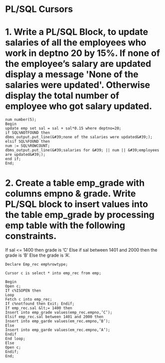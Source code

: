 # PL/SQL Cursors

# 1. Write a PL/SQL Block, to update salaries of all the employees who work in deptno 20 by 15%. If none of the employee’s salary are updated display a message &#39;None of the salaries were updated&#39;. Otherwise display the total number of employee who got salary updated.
```Declare
num number(5);
Begin
update emp set sal = sal + sal*0.15 where deptno=20;
if SQL%NOTFOUND then
dbms_output.put_line(&#39;none of the salaries were updated&#39;);
elsif SQL%FOUND then
num := SQL%ROWCOUNT;
dbms_output.put_line(&#39;salaries for &#39; || num || &#39;employees are updated&#39;);
end if;
End;
```

# 2. Create a table emp_grade with columns empno &amp; grade. Write PL/SQL block to insert values into the table emp_grade by processing emp table with the following constraints.
If sal &lt;= 1400 then grade is ’C’
Else if sal between 1401 and 2000 then the grade is ‘B’ Else the grade is ‘A’.

```create table emp_grade(empno number, grade char(1));
Declare Emp_rec emp%rowtype;

Cursor c is select * into emp_rec from emp;

Begin
Open c;
If c%ISOPEN then
Loop
Fetch c into emp_rec;
If c%notfound then Exit; Endif;
If emp_rec.sal &lt;= 1400 then
Insert into emp_grade values(emp_rec.empno,’C’);
Elsif emp_rec.sal between 1401 and 2000 then
Insert into emp_garde values(em_rec.empno,’B’);
Else
Insert into emp_garde values(em_rec.empno,’A’);
Endif
End loop;
Else
Open c;
Endif;
End;
```
